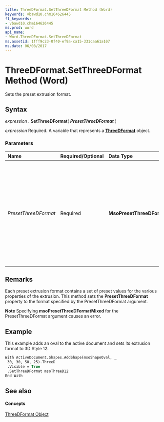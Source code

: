 ```yaml
---
title: ThreeDFormat.SetThreeDFormat Method (Word)
keywords: vbawd10.chm164626445
f1_keywords:
- vbawd10.chm164626445
ms.prod: word
api_name:
- Word.ThreeDFormat.SetThreeDFormat
ms.assetid: 1fff9c23-0f40-ef9a-ca15-331caa61a107
ms.date: 06/08/2017
---
```



# ThreeDFormat.SetThreeDFormat Method (Word)

Sets the preset extrusion format.


## Syntax

 _expression_ . **SetThreeDFormat**( **_PresetThreeDFormat_** )

 _expression_ Required. A variable that represents a **[ThreeDFormat](Word.ThreeDFormat.md)** object.


### Parameters



|**Name**|**Required/Optional**|**Data Type**|**Description**|
|:-----|:-----|:-----|:-----|
| _PresetThreeDFormat_|Required| **MsoPresetThreeDFormat**|Specifies a preset extrusion format that corresponds to one of the options (numbered from left to right, top to bottom) displayed when you click the  **3-D** button on the **Drawing** toolbar.|

## Remarks

Each preset extrusion format contains a set of preset values for the various properties of the extrusion. This method sets the  **PresetThreeDFormat** property to the format specified by the PresetThreeDFormat argument.


 **Note**  Specifying  **msoPresetThreeDFormatMixed** for the PresetThreeDFormat argument causes an error.


## Example

This example adds an oval to the active document and sets its extrusion format to 3D Style 12.


```vb
With ActiveDocument.Shapes.AddShape(msoShapeOval, _ 
 30, 30, 50, 25).ThreeD 
 .Visible = True 
 .SetThreeDFormat msoThreeD12 
End With
```


## See also


#### Concepts


[ThreeDFormat Object](Word.ThreeDFormat.md)

